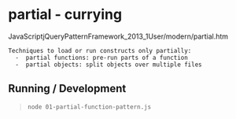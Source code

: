 partial - currying
==========

JavaScriptjQueryPatternFramework_2013_1User/modern/partial.htm

```
Techniques to load or run constructs only partially:
  -  partial functions: pre-run parts of a function 
  -  partial objects: split objects over multiple files
```

## Running / Development

> `node 01-partial-function-pattern.js`
